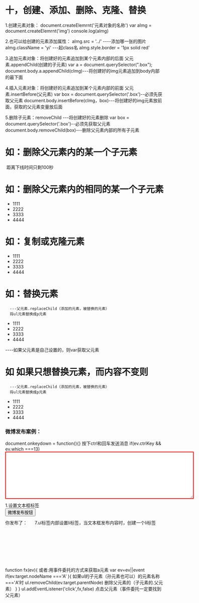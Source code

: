 # 十，创建、添加、删除、克隆、替换
1.创建元素对象：
 document.createElemrnt('元素对象的名称')
 var aImg = document.createElemrnt('img')
 console.log(aImg)

2.也可以给创建的元素添加属性：
aImg.src = '../'  ----添加哪一张的图片
aImg.className = 'yi' ---起class名
aImg.style.border = '1px solid red'

3.追加元素对象：将创建好的元素追加到某个元素内部的后面
父元素.appendChild(创建的子元素)
var a = document.querySelector(".box");
 document.body.a.appendChild(cImg)---将创建好的img元素追加到body内部的最下面

4.插入元素对象：将创建好的元素追加到某个元素内部的前面
父元素.insertBefore(父元素)
var box = document.querySelector('.box')--必须先获取父元素
 document.body.insertBefore(cImg，box)---将创建好的img元素放前面，获取的父元素变量放后面

5.删除子元素：removeChild  ---将创建好的元素删除
var box = document.querySelector('.box')--必须先获取父元素
 document.body.removeChild(box)---删除父元素内部的所有子元素

# 如：删除父元素内的某一个子元素
  <body>
    <div class='box'>
      <img src="../img/女好骚.png" alt="" />
      <span>距离下线时间只剩100秒</span>
    </div>
  </body>
</html>
<script>
var a = document.querySelector(".box");   1.先获取父元素
var b = document.querySelector("span");   2.再获取父元素内的所有子元素
document.body.a.removeChild(b)
console.log(a)
</script>

# 如：删除父元素内的相同的某一个子元素
  <body>
    <ul>
      <li>1111</li>
      <li>2222</li>
      <li>3333</li>
      <li>4444</li>
    </ul>
  </body>
</html>
<script>
var a = document.querySelector('ul')         1.先获取父元素
var b = document.querySelectorAll('ul li')   2.再获取父元素内的所有子元素
for (i=0;i<b.length;i++){                    3.利用循环遍历所有的子元素
  b[i].onclick = function(){                 4.点击子元素的内容时
    a.removeChild(this)                      5.父元素（this指向谁时，删除谁）
  }
}
</script>

# 如：复制或克隆元素
  <body>
    <ul>
      <li>1111</li>
      <li>2222</li>
      <li>3333</li>
      <li>4444</li>
    </ul>
  </body>
</html>
<script>
  var a = document.querySelector("ul");  1.先获取要复制的元素
  var b = a.cloneNode()                  2.如果只要复制这个元素本身的话，（）内不加内容
  var b = a.cloneNode(true)              3.如果要复制这个元素本身以及内部的所有元素，（）内加true或非0的数字
  document.body.appendChild(b)           4.追加到body（父元素）内的最后面----如果父元素不是body，则要先获取父元素
</script>

# 如：替换元素
      ---父元素.replaceChild（添加的元素，被替换的元素）
      将ul元素替换成p元素
  <body>
    <ul>
      <li>1111</li>
      <li>2222</li>
      <li>3333</li>
      <li>4444</li>
    </ul>
  </body>
</html>
<script>
  var b = document.createElement("p");                    1.先创建一个p元素
  var a = document.querySelector("ul");                   2.获取被替换的ul元素
  b.style='width:20px;height:20px;border:1px red solid'   3.设置创建的p元素的css属性
  document.body.replaceChild(b,a)                         4.父元素.replaceChild（创建的元素，被替换的元素）
</script>                                                    ----如果父元素是自己设置的，则var获取父元素        

# 如 如果只想替换元素，而内容不变则
      ---父元素.replaceChild（添加的元素，被替换的元素）
      将ul元素替换成p元素
  <body>
    <ul>
      <li>1111</li>
      <li>2222</li>
      <li>3333</li>
      <li>4444</li>
    </ul>
  </body>
</html>
<script>
  var b = document.createElement("p");             1.先创建一个p元素
  var a = document.querySelector("ul");            2.获取被替换的ul元素
  b.innerHTML=a.innerHTML                          3.将p内的内容替换成ul的内容
  document.body.replaceChild(b,a)                  4.父元素.replaceChild（创建的元素，被替换的元素）
</script>  



### 微博发布案例：
  <style>
    textarea {
      width: 600px;
      height: 150px;
      border: 2px red solid;
      margin-bottom: 10px;
    }
    button {
      margin-bottom: 10px;
    }
    .father {
      display: flex;
      width: 600px;
      height: 150px;
    }
    ul li a {
      color: brown;
    }
  </style>     document.onkeydown = function(){} 按下ctrl和回车发送消息
  <body>       if(ev.ctrlKey && ev.which ===13)
    <textarea name="" id="" cols="40" rows="80"></textarea>     1.设置文本框标签
    <br />
    <button>微博发布按钮</button>
    <div class="father">
      <span>你发布了：</span>
      <ul></ul>           7.ul标签内部设置li标签，当文本框发布内容时，创建一个li标签
    </div>
  </body>
</html>
<script>
  var oTextarea = document.querySelector("textarea");
  var oButton = document.querySelector("button");
  var oUl = document.querySelector("ul");
  oTextarea.focus();                                 2.文本框自动获取光标  
  oButton.onclick = function () {                    3.点击发布按钮时
  var Time = new Date();                             4.获取当前时间（放在点击事件内，实现什么时候点击，发布就是什么时候）
    if (oTextarea.value !== "") {                    5.当文本框的内容不等于空时
      var oLi = document.createElement("li");        6.创建一个li标签
      oLi.innerHTML =                                8.li标签的文本内容
      oTextarea.value                                  文本框的内容
      +'<a href="javascript:;">删除</a>'               +一个a标签的删除按钮
      + "<br>"                                        +换行
      + Time.toLocaleString();                        +获取的当前时间
      if (oUl.children.length >= 1) {                9.如果ul的所有子元素索引长度大于等于1）时
        oUl.insertBefore(oLi, oUl.children[0]);      10.将最近创建好的li放在ul的无空格最前面
        if(oUl.children.length>=4){                  15.如果ul的所有子元素索引长度大于4时，
          oUl.removeChild(oUl.lastElementChild)      16.则删除ul内的最后一个li标签
        }
      } else {
        oUl.appendChild(oLi);                        11.否则，ul如果没有任何内容时，则把当前创建好的li标签放入到ul内
      }
      oTextarea.value = "";                          13.文本框的内容为空
    } else {
      alert("请输入内容");                            14.如果当文本框的内容等于空时，点击发布按钮，alert显示为"请输入内容"
    }
    var oA = document.querySelector("ul li a");      17.获取a
    oA.onclick = function () {                       18.点击a时，
      if (window.confirm("你确定要删除吗?")) {        19.window的删除按钮
        oUl.removeChild(this.parentNode);            20.删除ul的（点击谁，则调用谁。的父元素）
      }
    };
  };
</script>
  function fx(ev){                             或者:用事件委托的方式来获取a元素
    var ev=ev||event
    if(ev.target.nodeName ==='A' ){           如果ul的子元素（孙元素也可以）的元素名称==='A'时
      ul.removeChild(ev.target.parentNode)     删除父元素的（子元素的.父元素）
    }
   }
   ul.addEventListener('click',fx,false)       点击父元素（事件委托一定要找到父元素）